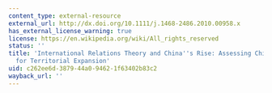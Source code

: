 ```yaml
---
content_type: external-resource
external_url: http://dx.doi.org/10.1111/j.1468-2486.2010.00958.x
has_external_license_warning: true
license: https://en.wikipedia.org/wiki/All_rights_reserved
status: ''
title: 'International Relations Theory and China''s Rise: Assessing China''s Potential
  for Territorial Expansion'
uid: c262ee6d-3879-44a0-9462-1f63402b83c2
wayback_url: ''
---
```

